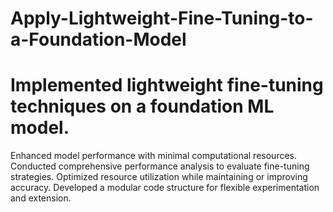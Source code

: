 # Apply-Lightweight-Fine-Tuning-to-a-Foundation-Model
# Implemented lightweight fine-tuning techniques on a foundation ML model.
Enhanced model performance with minimal computational resources.
Conducted comprehensive performance analysis to evaluate fine-tuning strategies.
Optimized resource utilization while maintaining or improving accuracy.
Developed a modular code structure for flexible experimentation and extension.
